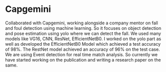 # Capgemini
Collaborated with Capgemini, working alongside a company mentor on fall and foul detection using machine learning.
So it focuses on object detection and pose estimation using yolo where we can detect the fall. We used many models like VG16, CNN, ResNet, EfficientNetB0. I worked on the yolo part as well as developed the EfficientNetB0 Model which achieved a test accuracy of 98%. The RestNet model achieved an accuracy of 96% on the test case. We are using Event detection for real time match analysis. So currently we have started working on the publication and writing a research paper on the same.
